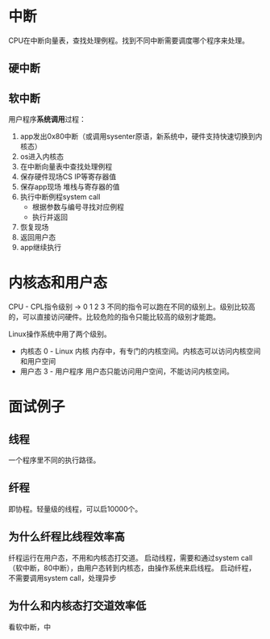 # 中断
CPU在中断向量表，查找处理例程。找到不同中断需要调度哪个程序来处理。

## 硬中断

## 软中断
用户程序**系统调用**过程：
1. app发出0x80中断（或调用sysenter原语，新系统中，硬件支持快速切换到内核态）
2. os进入内核态
3. 在中断向量表中查找处理例程
4. 保存硬件现场CS IP等寄存器值
5. 保存app现场 堆栈与寄存器的值
6. 执行中断例程system call
   - 根据参数与编号寻找对应例程
   - 执行并返回
7. 恢复现场
8. 返回用户态
9. app继续执行


# 内核态和用户态
CPU - CPL指令级别 -> 0 1 2 3
不同的指令可以跑在不同的级别上。级别比较高的，可以直接访问硬件。比较危险的指令只能比较高的级别才能跑。

Linux操作系统中用了两个级别。
- 内核态 0 - Linux 内核
内存中，有专门的内核空间。内核态可以访问内核空间和用户空间
- 用户态 3 - 用户程序
用户态只能访问用户空间，不能访问内核空间。

# 面试例子
## 线程
一个程序里不同的执行路径。
## 纤程
即协程。轻量级的线程，可以启10000个。
## 为什么纤程比线程效率高
纤程运行在用户态，不用和内核态打交道。
启动线程，需要和通过system call（软中断，80中断），由用户态转到内核态，由操作系统来启线程。
启动纤程，不需要调用system call，处理异步
## 为什么和内核态打交道效率低
看软中断，中

<!--stackedit_data:
eyJoaXN0b3J5IjpbMTE5MjkyNjA4NiwtMTcxNDExNzI3Ml19
-->